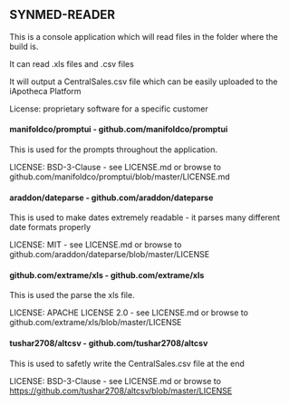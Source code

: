 ## SYNMED-READER

This is a console application which will read files in the folder where the build is. 

It can read .xls files and .csv files

It will output a CentralSales.csv file which can be easily uploaded to the iApotheca Platform

License: proprietary software for a specific customer

#### manifoldco/promptui - github.com/manifoldco/promptui 
This is used for the prompts throughout the application. 

LICENSE: BSD-3-Clause - see LICENSE.md or browse to github.com/manifoldco/promptui/blob/master/LICENSE.md
 
#### araddon/dateparse - github.com/araddon/dateparse
This is used to make dates extremely readable - it parses many different date formats properly

LICENSE: MIT - see LICENSE.md or browse to github.com/araddon/dateparse/blob/master/LICENSE

#### github.com/extrame/xls - github.com/extrame/xls
This is used the parse the xls file.

LICENSE: APACHE LICENSE 2.0 - see LICENSE.md or browse to github.com/extrame/xls/blob/master/LICENSE

#### tushar2708/altcsv - github.com/tushar2708/altcsv
This is used to safetly write the CentralSales.csv file at the end

LICENSE: BSD-3-Clause - see LICENSE.md or browse to  https://github.com/tushar2708/altcsv/blob/master/LICENSE

